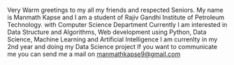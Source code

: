 Very Warm greetings to my all my friends and respected Seniors. My name is Manmath Kapse and I am a student of Rajiv Gandhi Institute of Petroleum Technology. with Computer Science Department
Currently I am interested in Data Structure and Algorithms, Web development using Python, Data Science, Machine Learning and Artificial Intelligence
I am currenlty in my 2nd year and doing my Data Science project
If you want to communicate me you can send me a mail on manmathkapse9@gmail.com
